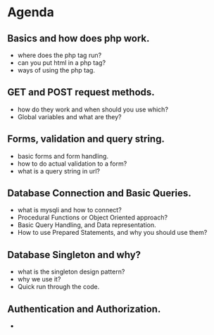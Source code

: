 # Agenda
 ## Basics and how does php work.
  - where does the php tag run?
  - can you put html in a php tag?
  - ways of using the php tag.

## GET and POST request methods.
  - how do they work and when should you use which?
  - Global variables and what are they?

## Forms, validation and query string.
  - basic forms and form handling.
  - how to do actual validation to a form?
  - what is a query string in url?

## Database Connection and Basic Queries.
  - what is mysqli and how to connect?
  - Procedural Functions or Object Oriented approach?
  - Basic Query Handling, and Data representation.
  - How to use Prepared Statements, and why you should use them?

## Database Singleton and why?
  - what is the singleton design pattern?
  - why we use it?
  - Quick run through the code.

## Authentication and Authorization.
  - 